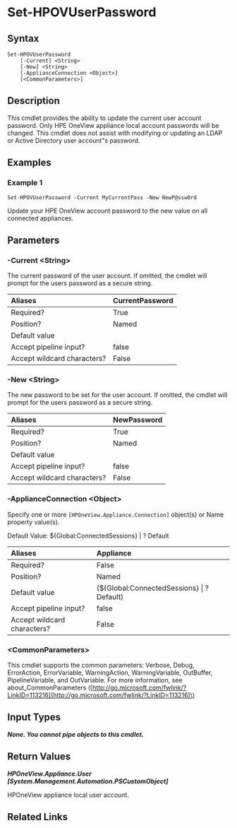﻿---
description: Update current user account password.
---

# Set-HPOVUserPassword

## Syntax

```text
Set-HPOVUserPassword
    [-Current] <String>
    [-New] <String>
    [-ApplianceConnection <Object>]
    [<CommonParameters>]
```

## Description

This cmdlet provides the ability to update the current user account password.  Only HPE OneView appliance local account passwords will be changed.  This cmdlet does not assist with modifying or updating an LDAP or Active Directory user account"s password.

## Examples

###  Example 1 

```text
Set-HPOVUserPassword -Current MyCurrentPass -New NewP@ssw0rd

```

Update your HPE OneView account password to the new value on all connected appliances.

## Parameters

### -Current &lt;String&gt;

The current password of the user account. If omitted, the cmdlet will prompt for the users password as a secure string.

| Aliases | CurrentPassword |
| :--- | :--- |
| Required? | True |
| Position? | Named |
| Default value |  |
| Accept pipeline input? | false |
| Accept wildcard characters? | False |

### -New &lt;String&gt;

The new password to be set for the user account. If omitted, the cmdlet will prompt for the users password as a secure string.

| Aliases | NewPassword |
| :--- | :--- |
| Required? | True |
| Position? | Named |
| Default value |  |
| Accept pipeline input? | false |
| Accept wildcard characters? | False |

### -ApplianceConnection &lt;Object&gt;

Specify one or more `[HPOneView.Appliance.Connection]` object(s) or Name property value(s).

Default Value: ${Global:ConnectedSessions} | ? Default

| Aliases | Appliance |
| :--- | :--- |
| Required? | False |
| Position? | Named |
| Default value | (${Global:ConnectedSessions} &vert; ? Default) |
| Accept pipeline input? | false |
| Accept wildcard characters? | False |

### &lt;CommonParameters&gt;

This cmdlet supports the common parameters: Verbose, Debug, ErrorAction, ErrorVariable, WarningAction, WarningVariable, OutBuffer, PipelineVariable, and OutVariable. For more information, see about\_CommonParameters \([http://go.microsoft.com/fwlink/?LinkID=113216](http://go.microsoft.com/fwlink/?LinkID=113216)\)

## Input Types

_**None.  You cannot pipe objects to this cmdlet.**_

## Return Values

_**HPOneView.Appliance.User [System.Management.Automation.PSCustomObject]**_

HPOneView appliance local user account.

## Related Links

